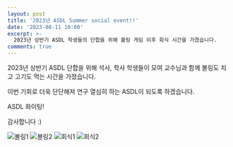 ```yaml
---
layout: post
title: '2023년 ASDL Summer social event!!'
date: '2023-08-11 10:00'
excerpt: >-
  2023년 상반기 ASDL 학생들의 단합을 위해 볼링 게임 이후 회식 시간을 가졌습니다.
comments: true
---
```

2023년 상반기 ASDL 단합을 위해 석사, 학사 학생들이 모여 교수님과 함께 볼링도 치고 고기도 먹는 시간을 가졌습니다.

이번 기회로 더욱 단단해져 연구 열심히 하는 ASDL이 되도록 하겠습니다.

ASDL 화이팅! 

감사합니다 :)

![볼링1](https://github.com/YKgroup-HYU/micro_led_analysis/assets/80964488/54cd0843-bc0d-4c59-9027-6e3d48a11357)
![볼링2](https://github.com/YKgroup-HYU/micro_led_analysis/assets/80964488/4f567303-b18e-489a-83f3-d679f1fe9061)
![회식1](https://github.com/YKgroup-HYU/micro_led_analysis/assets/80964488/54726c68-fb04-4b75-8bf0-bc7247bfca70)
![회식2](https://github.com/YKgroup-HYU/micro_led_analysis/assets/80964488/266f8d34-b649-4cd2-b822-b7211a617e39)